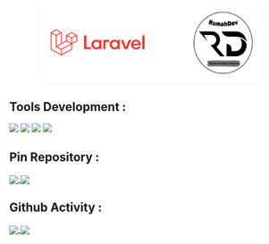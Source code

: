 <p align="center"><a href="https://rumahdev.biz.id/" target="_blank"><img src="https://raw.githubusercontent.com/IDrumahdev/art/main/laravel-logolockup-cmyk-red.png" width="400" alt="Laravel Logo"></a></p>

## Tools Development :
<p>
    <img src="https://img.shields.io/badge/OS-UbuntuOS-blue?&logo=ubuntu" />
    <img src="https://img.shields.io/badge/Code-PHP-blue?&logo=php" />
    <img src="https://img.shields.io/badge/Text%20Editor-Visual%20Studio%20Code-blue?&logo=visual%20studio%20code&logoColor=blue" />
    <img src="https://gpvc.arturio.dev/IDrumahdev" />
</p>

## Pin Repository :
<a href="https://github.com/IDrumahdev/Starter-Kit-Laravel-9">
  <img align="center" src="https://github-readme-stats.vercel.app/api/pin/?username=IDrumahdev&repo=Starter-Kit-Laravel-9" />
</a>

<a href="https://github.com/IDrumahdev/Handler-Sanctum">
  <img align="center" src="https://github-readme-stats.vercel.app/api/pin/?username=IDrumahdev&repo=Handler-Sanctum" />
</a>

## Github Activity :
<a href="https://github.com/IDrumahdev">
  <img align="center" src="https://github-readme-stats.vercel.app/api?username=IDrumahdev&count_private=true&show_icons=true&theme=chartreuse-dark" />
</a>

<a href="https://github.com/IDrumahdev">
  <img align="center" src="https://github-readme-stats.vercel.app/api/top-langs/?username=IDrumahdev&layout=compact&theme=chartreuse-dark&langs_count=8" />
</a>

